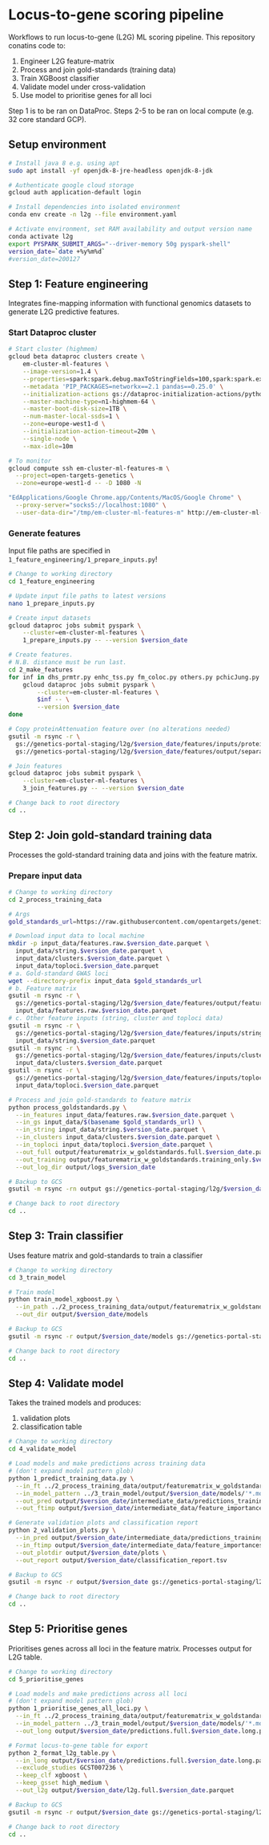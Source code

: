 # Locus-to-gene scoring pipeline

Workflows to run locus-to-gene (L2G) ML scoring pipeline. This repository conatins code to:

1. Engineer L2G feature-matrix
2. Process and join gold-standards (training data)
3. Train XGBoost classifier
4. Validate model under cross-validation
5. Use model to prioritise genes for all loci

Step 1 is to be ran on DataProc. Steps 2-5 to be ran on local compute (e.g. 32 core standard GCP).

## Setup environment

```bash
# Install java 8 e.g. using apt
sudo apt install -yf openjdk-8-jre-headless openjdk-8-jdk

# Authenticate google cloud storage
gcloud auth application-default login

# Install dependencies into isolated environment
conda env create -n l2g --file environment.yaml

# Activate environment, set RAM availability and output version name
conda activate l2g
export PYSPARK_SUBMIT_ARGS="--driver-memory 50g pyspark-shell"
version_date=`date +%y%m%d`
#version_date=200127
```

## Step 1: Feature engineering

Integrates fine-mapping information with functional genomics datasets to generate L2G predictive features.

### Start Dataproc cluster

```bash
# Start cluster (highmem)
gcloud beta dataproc clusters create \
    em-cluster-ml-features \
    --image-version=1.4 \
    --properties=spark:spark.debug.maxToStringFields=100,spark:spark.executor.cores=63,spark:spark.executor.instances=1 \
    --metadata 'PIP_PACKAGES=networkx==2.1 pandas==0.25.0' \
    --initialization-actions gs://dataproc-initialization-actions/python/pip-install.sh \
    --master-machine-type=n1-highmem-64 \
    --master-boot-disk-size=1TB \
    --num-master-local-ssds=1 \
    --zone=europe-west1-d \
    --initialization-action-timeout=20m \
    --single-node \
    --max-idle=10m

# To monitor
gcloud compute ssh em-cluster-ml-features-m \
  --project=open-targets-genetics \
  --zone=europe-west1-d -- -D 1080 -N

"EdApplications/Google Chrome.app/Contents/MacOS/Google Chrome" \
  --proxy-server="socks5://localhost:1080" \
  --user-data-dir="/tmp/em-cluster-ml-features-m" http://em-cluster-ml-features-m:8088
```

### Generate features

Input file paths are specified in `1_feature_engineering/1_prepare_inputs.py`!

```bash
# Change to working directory
cd 1_feature_engineering

# Update input file paths to latest versions
nano 1_prepare_inputs.py

# Create input datasets
gcloud dataproc jobs submit pyspark \
    --cluster=em-cluster-ml-features \
    1_prepare_inputs.py -- --version $version_date

# Create features.
# N.B. distance must be run last.
cd 2_make_features
for inf in dhs_prmtr.py enhc_tss.py fm_coloc.py others.py pchicJung.py pics_coloc.py polyphen.py vep.py distance.py; do
    gcloud dataproc jobs submit pyspark \
        --cluster=em-cluster-ml-features \
        $inf -- \
        --version $version_date
done

# Copy proteinAttenuation feature over (no alterations needed)
gsutil -m rsync -r \
  gs://genetics-portal-staging/l2g/$version_date/features/inputs/proteinAttenuation.parquet \
  gs://genetics-portal-staging/l2g/$version_date/features/output/separate/proteinAttenuation.parquet

# Join features
gcloud dataproc jobs submit pyspark \
    --cluster=em-cluster-ml-features \
    3_join_features.py -- --version $version_date

# Change back to root directory
cd ..
```

## Step 2: Join gold-standard training data

Processes the gold-standard training data and joins with the feature matrix.

### Prepare input data

```bash
# Change to working directory
cd 2_process_training_data

# Args
gold_standards_url=https://raw.githubusercontent.com/opentargets/genetics-gold-standards/master/gold_standards/processed/gwas_gold_standards.191108.jsonl

# Download input data to local machine
mkdir -p input_data/features.raw.$version_date.parquet \
  input_data/string.$version_date.parquet \
  input_data/clusters.$version_date.parquet \
  input_data/toploci.$version_date.parquet
# a. Gold-standard GWAS loci
wget --directory-prefix input_data $gold_standards_url
# b. Feature matrix
gsutil -m rsync -r \
  gs://genetics-portal-staging/l2g/$version_date/features/output/features.raw.$version_date.parquet \
  input_data/features.raw.$version_date.parquet
# c. Other feature inputs (string, cluster and toploci data)
gsutil -m rsync -r \
  gs://genetics-portal-staging/l2g/$version_date/features/inputs/string.parquet \
  input_data/string.$version_date.parquet
gsutil -m rsync -r \
  gs://genetics-portal-staging/l2g/$version_date/features/inputs/clusters.parquet \
  input_data/clusters.$version_date.parquet
gsutil -m rsync -r \
  gs://genetics-portal-staging/l2g/$version_date/features/inputs/toploci.parquet \
  input_data/toploci.$version_date.parquet

# Process and join gold-standards to feature matrix
python process_goldstandards.py \
  --in_features input_data/features.raw.$version_date.parquet \
  --in_gs input_data/$(basename $gold_standards_url) \
  --in_string input_data/string.$version_date.parquet \
  --in_clusters input_data/clusters.$version_date.parquet \
  --in_toploci input_data/toploci.$version_date.parquet \
  --out_full output/featurematrix_w_goldstandards.full.$version_date.parquet \
  --out_training output/featurematrix_w_goldstandards.training_only.$version_date.parquet \
  --out_log_dir output/logs_$version_date

# Backup to GCS
gsutil -m rsync -rn output gs://genetics-portal-staging/l2g/$version_date/gold_standards/

# Change back to root directory
cd ..
```

## Step 3: Train classifier

Uses feature matrix and gold-standards to train a classifier

```bash
# Change to working directory
cd 3_train_model

# Train model 
python train_model_xgboost.py \
  --in_path ../2_process_training_data/output/featurematrix_w_goldstandards.training_only.$version_date.parquet \
  --out_dir output/$version_date/models

# Backup to GCS
gsutil -m rsync -r output/$version_date/models gs://genetics-portal-staging/l2g/$version_date/models/

# Change back to root directory
cd ..
```

## Step 4: Validate model

Takes the trained models and produces:

1. validation plots
2. classification table

```bash
# Change to working directory
cd 4_validate_model

# Load models and make predictions across training data
# (don't expand model pattern glob)
python 1_predict_training_data.py \
  --in_ft ../2_process_training_data/output/featurematrix_w_goldstandards.training_only.$version_date.parquet \
  --in_model_pattern ../3_train_model/output/$version_date/models/'*.model.joblib.gz' \
  --out_pred output/$version_date/intermediate_data/predictions_trainingonly.parquet \
  --out_ftimp output/$version_date/intermediate_data/feature_importances.json

# Generate validation plots and classification report
python 2_validation_plots.py \
  --in_pred output/$version_date/intermediate_data/predictions_trainingonly.parquet \
  --in_ftimp output/$version_date/intermediate_data/feature_importances.json \
  --out_plotdir output/$version_date/plots \
  --out_report output/$version_date/classification_report.tsv

# Backup to GCS
gsutil -m rsync -r output/$version_date gs://genetics-portal-staging/l2g/$version_date/validation/

# Change back to root directory
cd ..
```

## Step 5: Prioritise genes

Prioritises genes across all loci in the feature matrix. Processes output for L2G table.

```bash
# Change to working directory
cd 5_prioritise_genes

# Load models and make predictions across all loci
# (don't expand model pattern glob)
python 1_prioritise_genes_all_loci.py \
  --in_ft ../2_process_training_data/output/featurematrix_w_goldstandards.full.$version_date.parquet \
  --in_model_pattern ../3_train_model/output/$version_date/models/'*.model.joblib.gz' \
  --out_long output/$version_date/predictions.full.$version_date.long.parquet

# Format locus-to-gene table for export
python 2_format_l2g_table.py \
  --in_long output/$version_date/predictions.full.$version_date.long.parquet \
  --exclude_studies GCST007236 \
  --keep_clf xgboost \
  --keep_gsset high_medium \
  --out_l2g output/$version_date/l2g.full.$version_date.parquet

# Backup to GCS
gsutil -m rsync -r output/$version_date gs://genetics-portal-staging/l2g/$version_date/predictions/

# Change back to root directory
cd ..
```